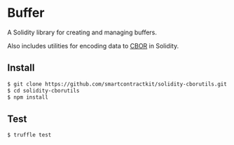 # Buffer

A Solidity library for creating and managing buffers.

Also includes utilities for encoding data to [CBOR](http://cbor.io/) in Solidity.

## Install

```bash
$ git clone https://github.com/smartcontractkit/solidity-cborutils.git
$ cd solidity-cborutils
$ npm install
```

## Test

```bash
$ truffle test
```
